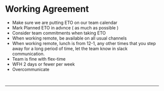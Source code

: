 # Working Agreement

- Make sure we are putting ETO on our team calendar
- Mark Planned ETO in advnce ( as much as possible )
- Consider team commitments when taking ETO
- When working remote, be available on all usual channels
- When working remote, lunch is from 12-1, any other times that you step away for a long period of time, let the team know in slack communication.
- Team is fine with flex-time
- WFH 2 days or fewer per week
- Overcommunicate

<br/>
<hr />
<br />

